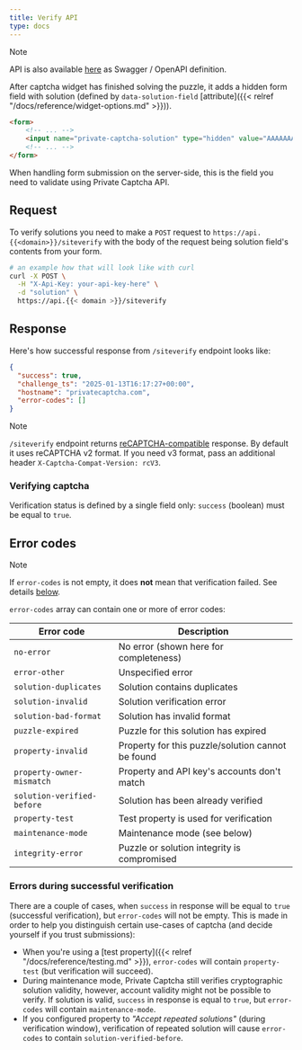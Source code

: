 ```yaml
---
title: Verify API
type: docs
---
```


> [!NOTE]
> API is also available [here](https://petstore.swagger.io/?url=https://raw.githubusercontent.com/PrivateCaptcha/PrivateCaptcha/refs/heads/main/docs/openapi.yaml) as Swagger / OpenAPI definition.

After captcha widget has finished solving the puzzle, it adds a hidden form field with solution (defined by `data-solution-field` [attribute]({{< relref "/docs/reference/widget-options.md" >}})).

```html
<form>
    <!-- ... -->
    <input name="private-captcha-solution" type="hidden" value="AAAAAAACAhQEAOiDAAAAAAC...IsoSTgYAAA=">
    <!-- ... -->
</form>
```

When handling form submission on the server-side, this is the field you need to validate using Private Captcha API.

## Request

To verify solutions you need to make a `POST` request to `https://api.{{<domain>}}/siteverify` with the body of the request being solution field's contents from your form.

```bash
# an example how that will look like with curl
curl -X POST \
  -H "X-Api-Key: your-api-key-here" \
  -d "solution" \
  https://api.{{< domain >}}/siteverify
```

## Response

Here's how successful response from `/siteverify` endpoint looks like:

```json
{
  "success": true,
  "challenge_ts": "2025-01-13T16:17:27+00:00",
  "hostname": "privatecaptcha.com",
  "error-codes": []
}
```

> [!NOTE]
> `/siteverify` endpoint returns [reCAPTCHA-compatible](https://developers.google.com/recaptcha/docs/verify) response. By default it uses reCAPTCHA v2 format. If you need v3 format, pass an additional header `X-Captcha-Compat-Version: rcV3`.

### Verifying captcha

Verification status is defined by a single field only: `success` (boolean) must be equal to `true`.

## Error codes

> [!NOTE]
> If `error-codes` is not empty, it does **not** mean that verification failed. See details [below](#errors-during-successful-verification).

`error-codes` array can contain one or more of error codes:

Error code | Description
--- | ---
`no-error` | No error (shown here for completeness)
`error-other` | Unspecified error
`solution-duplicates` | Solution contains duplicates
`solution-invalid` | Solution verification error
`solution-bad-format` | Solution has invalid format
`puzzle-expired` | Puzzle for this solution has expired
`property-invalid` | Property for this puzzle/solution cannot be found
`property-owner-mismatch` | Property and API key's accounts don't match
`solution-verified-before` | Solution has been already verified
`property-test` | Test property is used for verification
`maintenance-mode` | Maintenance mode (see below)
`integrity-error` | Puzzle or solution integrity is compromised

### Errors during successful verification

There are a couple of cases, when `success` in response will be equal to `true` (successful verification), but `error-codes` will not be empty. This is made in order to help you distinguish certain use-cases of captcha (and decide yourself if you trust submissions):

- When you're using a [test property]({{< relref "/docs/reference/testing.md" >}}), `error-codes` will contain `property-test` (but verification will succeed).
- During maintenance mode, Private Captcha still verifies cryptographic solution validity, however, account validity might not be possible to verify. If solution is valid, `success` in response is equal to `true`, but `error-codes` will contain `maintenance-mode`.
- If you configured property to _"Accept repeated solutions"_ (during verification window), verification of repeated solution will cause `error-codes` to contain `solution-verified-before`.